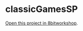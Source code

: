classicGamesSP
=====

[Open this project in 8bitworkshop](http://8bitworkshop.com/redir.html?platform=nes&githubURL=https%3A%2F%2Fgithub.com%2FMG621%2FclassicGamesSP&file=numberGuessing.c).
